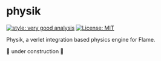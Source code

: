 # physik

[![style: very good analysis][very_good_analysis_badge]][very_good_analysis_link]
[![License: MIT][license_badge]][license_link]

Physik, a verlet integration based physics engine for Flame.

🚧 under construction 🚧

[license_badge]: https://img.shields.io/badge/license-MIT-blue.svg
[license_link]: https://opensource.org/licenses/MIT
[very_good_analysis_badge]: https://img.shields.io/badge/style-very_good_analysis-B22C89.svg
[very_good_analysis_link]: https://pub.dev/packages/very_good_analysis
